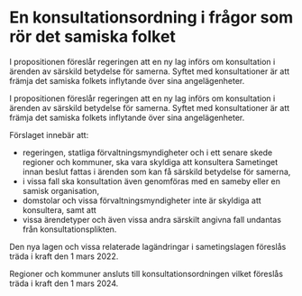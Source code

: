 # En konsultationsordning i frågor som rör det samiska folket

I propositionen föreslår regeringen att en ny lag införs om konsultation i
ärenden av särskild betydelse för samerna. Syftet med konsultationer är att
främja det samiska folkets inflytande över sina angelägenheter.

I propositionen föreslår regeringen att en ny lag införs om konsultation i
ärenden av särskild betydelse för samerna. Syftet med konsultationer är att
främja det samiska folkets inflytande över sina angelägenheter.

Förslaget innebär att:

* regeringen, statliga förvaltningsmyndigheter och i ett senare skede regioner och kommuner, ska vara skyldiga att konsultera Sametinget innan beslut fattas i ärenden som kan få särskild betydelse för samerna,
* i vissa fall ska konsultation även genomföras med en sameby eller en samisk organisation,
* domstolar och vissa förvaltningsmyndigheter inte är skyldiga att konsultera, samt att
* vissa ärendetyper och även vissa andra särskilt angivna fall undantas från konsultationsplikten.

Den nya lagen och vissa relaterade lagändringar i sametingslagen föreslås träda i kraft den 1 mars 2022.

Regioner och kommuner ansluts till konsultationsordningen vilket föreslås träda i kraft den 1 mars 2024.
